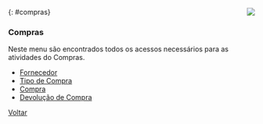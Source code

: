 <a href="http://docs.continentenuvem.com.br/dicas.html#dicas"><img align="right" src="http://docs.continentenuvem.com.br/images/dicas.jpg"></a>



{: #compras}

### Compras

Neste menu são encontrados todos os acessos necessários para as atividades do Compras.

- [Fornecedor](compras_fornecedor.md#cadastro)
- [Tipo de Compra](compras_tipocompra.md#cadastro)
- [Compra](compras_compra.md#compra)
- [Devolução de Compra](compras_devolucao_compra.md#devolucaocompra)







[Voltar](index.md)

